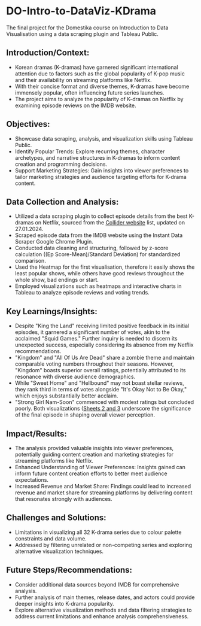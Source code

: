 # DO-Intro-to-DataViz-KDrama
The final project for the Domestika course on Introduction to Data Visualisation using a data scraping plugin and Tableau Public.

## Introduction/Context: ##

- Korean dramas (K-dramas) have garnered significant international attention due to factors such as the global popularity of K-pop music and their availability on streaming platforms like Netflix.
- With their concise format and diverse themes, K-dramas have become immensely popular, often influencing future series launches.
- The project aims to analyze the popularity of K-dramas on Netflix by examining episode reviews on the IMDB website.

## Objectives: ##

- Showcase data scraping, analysis, and visualization skills using Tableau Public.
- Identify Popular Trends: Explore recurring themes, character archetypes, and narrative structures in K-dramas to inform content creation and programming decisions.
- Support Marketing Strategies: Gain insights into viewer preferences to tailor marketing strategies and audience targeting efforts for K-drama content.

## Data Collection and Analysis: ##

- Utilized a data scraping plugin to collect episode details from the best K-dramas on Netflix, sourced from the [Collider website](https://collider.com/best-korean-dramas-on-netflix/) list, updated on 27.01.2024.
- Scraped episode data from the IMDB website using the Instant Data Scraper Google Chrome Plugin.
- Conducted data cleaning and structuring, followed by z-score calculation ((Ep Score-Mean)/Standard Deviation) for standardized comparison.
- Used the Heatmap for the first visualisation, therefore it easily shows the least popular shows, while others have good reviews throughout the whole show, bad endings or start.
- Employed visualizations such as heatmaps and interactive charts in Tableau to analyze episode reviews and voting trends.

## Key Learnings/Insights: ##

- Despite "King the Land" receiving limited positive feedback in its initial episodes, it garnered a significant number of votes, akin to the acclaimed "Squid Games." Further inquiry is needed to discern its unexpected success, especially considering its absence from my Netflix recommendations.
- "Kingdom" and "All Of Us Are Dead" share a zombie theme and maintain comparable voting numbers throughout their seasons. However, "Kingdom" boasts superior overall ratings, potentially attributed to its resonance with diverse audience demographics.
- While "Sweet Home" and "Hellbound" may not boast stellar reviews, they rank third in terms of votes alongside "It's Okay Not to Be Okay," which enjoys substantially better acclaim.
- "Strong Girl Nam-Soon" commenced with modest ratings but concluded poorly. Both visualizations ([Sheets 2 and 3](https://public.tableau.com/app/profile/mariana.mayumi.hiroki.tamashiro/viz/Domestica_Visualisation_BestKDramas_2024/Sheet2?publish=yes) underscore the significance of the final episode in shaping overall viewer perception.

## Impact/Results: ##

- The analysis provided valuable insights into viewer preferences, potentially guiding content creation and marketing strategies for streaming platforms like Netflix.
- Enhanced Understanding of Viewer Preferences: Insights gained can inform future content creation efforts to better meet audience expectations.
- Increased Revenue and Market Share: Findings could lead to increased revenue and market share for streaming platforms by delivering content that resonates strongly with audiences.


## Challenges and Solutions: ##

- Limitations in visualizing all 32 K-drama series due to colour palette constraints and data volume.
- Addressed by filtering unrelated or non-competing series and exploring alternative visualization techniques.


## Future Steps/Recommendations: ##

- Consider additional data sources beyond IMDB for comprehensive analysis.
- Further analysis of main themes, release dates, and actors could provide deeper insights into K-drama popularity.
- Explore alternative visualization methods and data filtering strategies to address current limitations and enhance analysis comprehensiveness.
